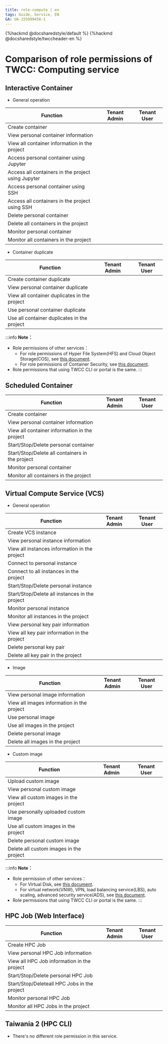 ```yaml
---
title: role-compute | en
tags: Guide, Service, EN
GA: UA-155999456-1
---
```


{%hackmd @docsharedstyle/default %}
{%hackmd @docsharedstyle/twccheader-en %}

<style>
.fa-times{color:#ADADAD; font-size:25px}
.fa-check{color:#27a5bd; font-size:25px}
</style>

# Comparison of role permissions of TWCC: Computing service

## Interactive Container

- General operation

| Function | Tenant Admin | Tenant User |
| -------- | -------- | -------- |
|Create container|<i class="fa fa-check" aria-hidden="true"></i>|<i class="fa fa-check" aria-hidden="true"></i>
|View personal container information|<i class="fa fa-check" aria-hidden="true"></i>|<i class="fa fa-check" aria-hidden="true"></i>
|View all container information in the project|<i class="fa fa-check" aria-hidden="true"></i>|<i class="fa fa-times" aria-hidden="true"></i>|
|Access personal container using Jupyter|<i class="fa fa-check" aria-hidden="true"></i>|<i class="fa fa-check" aria-hidden="true"></i>
|Access all containers in the project using Jupyter|<i class="fa fa-check" aria-hidden="true"></i>|<i class="fa fa-times" aria-hidden="true"></i>|
|Access personal container using SSH|<i class="fa fa-check" aria-hidden="true"></i>|<i class="fa fa-check" aria-hidden="true"></i>
|Access all containers in the project using SSH|<i class="fa fa-times" aria-hidden="true"></i>|<i class="fa fa-times" aria-hidden="true"></i>|
|Delete personal container|<i class="fa fa-check" aria-hidden="true"></i>|<i class="fa fa-check" aria-hidden="true"></i>
|Delete all containers in the project|<i class="fa fa-check" aria-hidden="true"></i>|<i class="fa fa-times" aria-hidden="true"></i>|
|Monitor personal container|<i class="fa fa-check" aria-hidden="true"></i>|<i class="fa fa-check" aria-hidden="true"></i>
|Monitor all containers in the project|<i class="fa fa-check" aria-hidden="true"></i>|<i class="fa fa-times" aria-hidden="true"></i>|

- Container duplicate

| Function | Tenant Admin | Tenant User |
| -------- | -------- | -------- |
|Create container duplicate|<i class="fa fa-check" aria-hidden="true"></i>|<i class="fa fa-check" aria-hidden="true"></i>|
|View personal container duplicate|<i class="fa fa-check" aria-hidden="true"></i>|<i class="fa fa-check" aria-hidden="true"></i>
|View all container duplicates in the project|<i class="fa fa-times" aria-hidden="true"></i>|<i class="fa fa-times" aria-hidden="true"></i>|
|Use personal container duplicate|<i class="fa fa-check" aria-hidden="true"></i>|<i class="fa fa-check" aria-hidden="true"></i>
|Use all container duplicates in the project|<i class="fa fa-check" aria-hidden="true"></i>|<i class="fa fa-check" aria-hidden="true"></i>|


:::info
<i class="fa fa-paperclip fa-20" aria-hidden="true"></i> **Note：** 
- Role permissions of other services：
    - For role permissions of Hyper File System(HFS) and Cloud Object Storage(COS), see [<ins>this document</ins>](https://man.twcc.ai/@twccdocs/role-main-en/https%3A%2F%2Fman.twcc.ai%2F%40twccdocs%2Frole-storage-en).
    - For role permissions of Container Security, see [<ins>this document</ins>](https://man.twcc.ai/@twccdocs/role-main-en/https%3A%2F%2Fman.twcc.ai%2F%40twccdocs%2Frole-compute-en).
- Role permissions that using TWCC CLI or portal is the same.
:::


## Scheduled Container


| Function | Tenant Admin | Tenant User |
| -------- | -------- | -------- |
|Create container|<i class="fa fa-check" aria-hidden="true"></i>|<i class="fa fa-check" aria-hidden="true"></i>
|View personal container information|<i class="fa fa-check" aria-hidden="true"></i>|<i class="fa fa-check" aria-hidden="true"></i>
|View all container information in the project|<i class="fa fa-check" aria-hidden="true"></i>|<i class="fa fa-times" aria-hidden="true"></i>|
|Start/Stop/Delete personal container|<i class="fa fa-check" aria-hidden="true"></i>|<i class="fa fa-check" aria-hidden="true"></i>
|Start/Stop/Delete all containers in the project|<i class="fa fa-check" aria-hidden="true"></i>|<i class="fa fa-times" aria-hidden="true"></i>|
|Monitor personal container|<i class="fa fa-check" aria-hidden="true"></i>|<i class="fa fa-check" aria-hidden="true"></i>
|Monitor all containers in the project|<i class="fa fa-check" aria-hidden="true"></i>|<i class="fa fa-times" aria-hidden="true"></i>|

## Virtual Compute Service (VCS)

- General operation

| Function | Tenant Admin | Tenant User |
| -------- | -------- | -------- |
|Create VCS instance|<i class="fa fa-check" aria-hidden="true"></i>|<i class="fa fa-check" aria-hidden="true"></i>
|View personal instance information|<i class="fa fa-check" aria-hidden="true"></i>|<i class="fa fa-check" aria-hidden="true"></i>
|View all instances information in the project|<i class="fa fa-check" aria-hidden="true"></i>|<i class="fa fa-times" aria-hidden="true"></i>
|Connect to personal instance|<i class="fa fa-check" aria-hidden="true"></i>|<i class="fa fa-check" aria-hidden="true"></i>
|Connect to all instances in the project|<i class="fa fa-times" aria-hidden="true"></i>|<i class="fa fa-times" aria-hidden="true"></i>
|Start/Stop/Delete personal instance|<i class="fa fa-check" aria-hidden="true"></i>|<i class="fa fa-check" aria-hidden="true"></i>
|Start/Stop/Delete all instances in the project|<i class="fa fa-check" aria-hidden="true"></i>|<i class="fa fa-times" aria-hidden="true"></i>
|Monitor personal instance|<i class="fa fa-check" aria-hidden="true"></i>|<i class="fa fa-check" aria-hidden="true"></i>
|Monitor all instances in the project|<i class="fa fa-check" aria-hidden="true"></i>|<i class="fa fa-times" aria-hidden="true"></i>
|View personal key pair information|<i class="fa fa-check" aria-hidden="true"></i>|<i class="fa fa-check" aria-hidden="true"></i>
|View all key pair information in the project|<i class="fa fa-times" aria-hidden="true"></i>|<i class="fa fa-times" aria-hidden="true"></i>
|Delete personal key pair|<i class="fa fa-check" aria-hidden="true"></i>|<i class="fa fa-check" aria-hidden="true"></i>
|Delete all key pair in the project|<i class="fa fa-times" aria-hidden="true"></i>|<i class="fa fa-times" aria-hidden="true"></i>

- Image

| Function | Tenant Admin | Tenant User |
| -------- | -------- | -------- |
|View personal image information|<i class="fa fa-check" aria-hidden="true"></i>|<i class="fa fa-check" aria-hidden="true"></i>
|View all images information in the project|<i class="fa fa-check" aria-hidden="true"></i>|<i class="fa fa-times" aria-hidden="true"></i>
|Use personal image|<i class="fa fa-check" aria-hidden="true"></i>|<i class="fa fa-check" aria-hidden="true"></i>
|Use all images in the project|<i class="fa fa-check" aria-hidden="true"></i>|<i class="fa fa-times" aria-hidden="true"></i>
|Delete personal image|<i class="fa fa-check" aria-hidden="true"></i>|<i class="fa fa-check" aria-hidden="true"></i>
|Delete all images in the project|<i class="fa fa-check" aria-hidden="true"></i>|<i class="fa fa-times" aria-hidden="true"></i>

- Custom image

| Function | Tenant Admin | Tenant User |
| -------- | -------- | -------- |
|Upload custom image|<i class="fa fa-check" aria-hidden="true"></i>|<i class="fa fa-check" aria-hidden="true"></i>
|View personal custom image|<i class="fa fa-check" aria-hidden="true"></i>|<i class="fa fa-check" aria-hidden="true"></i>
|View all custom images in the project|<i class="fa fa-check" aria-hidden="true"></i>|<i class="fa fa-times" aria-hidden="true"></i>
|Use personally uploaded custom image|<i class="fa fa-check" aria-hidden="true"></i>|<i class="fa fa-check" aria-hidden="true"></i>
|Use all custom images in the project|<i class="fa fa-check" aria-hidden="true"></i>|<i class="fa fa-check" aria-hidden="true"></i>
|Delete personal custom image|<i class="fa fa-check" aria-hidden="true"></i>|<i class="fa fa-check" aria-hidden="true"></i>
|Delete all custom images in the project|<i class="fa fa-check" aria-hidden="true"></i>|<i class="fa fa-times" aria-hidden="true"></i>

:::info
<i class="fa fa-paperclip fa-20" aria-hidden="true"></i> **Note：**
- Role permission of other services：
    - For Virtual Disk, see [<ins>this document</ins>](https://man.twcc.ai/@twccdocs/role-main-en/https%3A%2F%2Fman.twcc.ai%2F%40twccdocs%2Frole-storage-en).
    - For virtual network(VNW), VPN, load balancing service(LBS), auto scaling, advanced security service(ADS), see [<ins>this document</ins>](https://man.twcc.ai/@twccdocs/role-main-en/https%3A%2F%2Fman.twcc.ai%2F%40twccdocs%2Frole-netndsec-en).
- Role permissions that using TWCC CLI or portal is the same.
:::

## HPC Job (Web Interface)

| Function | Tenant Admin | Tenant User |
| -------- | -------- | -------- |
|Create HPC Job|<i class="fa fa-check" aria-hidden="true"></i>|<i class="fa fa-check" aria-hidden="true"></i>
|View personal HPC Job information|<i class="fa fa-check" aria-hidden="true"></i>|<i class="fa fa-check" aria-hidden="true"></i>
|View all HPC Job information in the project|<i class="fa fa-check" aria-hidden="true"></i>|<i class="fa fa-times" aria-hidden="true"></i>
|Start/Stop/Delete personal HPC Job|<i class="fa fa-check" aria-hidden="true"></i>|<i class="fa fa-check" aria-hidden="true"></i>
|Start/Stop/Deleteall HPC Jobs in the project|<i class="fa fa-check" aria-hidden="true"></i>|<i class="fa fa-times" aria-hidden="true"></i>
|Monitor personal HPC Job|<i class="fa fa-check" aria-hidden="true"></i>|<i class="fa fa-check" aria-hidden="true"></i>
|Monitor all HPC Jobs in the project|<i class="fa fa-check" aria-hidden="true"></i>|<i class="fa fa-times" aria-hidden="true"></i>


## Taiwania 2 (HPC CLI)

- There's no different role permission in this service.

